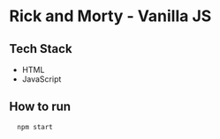 # Rick and Morty - Vanilla JS

## Tech Stack

- HTML
- JavaScript

## How to run

```bash
  npm start
```
